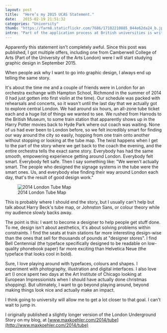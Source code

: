 ```yaml
---
layout: post
title:  "Here’s my 2015 UCAS Statement."
date:   2015-02-19 21:51:32
categories: "University"
thumb: "https://farm8.staticflickr.com/7686/17102210885_044e62da24_b.jpg"
intro: "Part of the application process at British universities is writing a statement where you explain why you’ve choosen your particular courses. Here’s mine."
---
```


<p class='full note'>
	Apparently this statement isn't completely awful. Since this post was published, I got multiple offers, including one from Camberwell College of Arts (Part of the University of the Arts London) were I will start studying graphic design in September 2015.
</p>

When people ask why I want to go into graphic design, I always end up telling the same story.

It's about the time me and a couple of friends were in London for an orchestra exchange with Hampton School, Richmond in the summer of 2014 (I had just gotten into first violin at the time). Our schedule was packed with rehearsals and concerts, so it wasn't until the last day that we actually got to explore central London. We had around six hours, an all-zone tube ticket each and a huge list of things we wanted to see.
We rushed from Harrods to the British Museum, to some train station that apparently shows up in the Harry Potter movies back to Hyde Park where out coach was waiting. None of us had ever been to London before, so we felt incredibly smart for finding our way around the city so easily, hopping from one train onto another without stopping or looking at the tube map.
The twist happens when I get to the part of the story where we get back to the coach the evening, and the entire orchestra tells the exact same story. Everybody has had the same smooth, empowering experience getting around London. Everybody felt smart. Everybody felt safe. Then I say something like: "We weren't actually smart. The people who designed the signage systems in the tube were the smart ones. Us, and everybody else finding their way around London each day, that's the result of good design work."

<figure class='full'>
	<img src="https://farm8.staticflickr.com/7686/17102210885_044e62da24_b.jpg" alt="2014 London Tube Map"/>
	<figcaption>2014 London Tube Map</figcaption>
</figure>

This is probably where I should end the story, but I usually can't help but talk about Harry Beck's tube map, or Johnston Sans, or colour theory while my audience slowly backs away.

The point is this: I want to become a designer to help people get stuff done. To me, design isn't about aesthetics, it's about solving problems within constraints. I find the seats at train stations far more interesting design-wise than the ones that sell for thousands of pounds at "designer stores". I find Bell Centennial (the typeface specifically designed to be readable on low-quality phonebook paper) far more exciting than Helvetica Neue (the typeface that looks cool in bold).

Sure, I love playing around with typefaces, colours and shapes. I experiment with photography, illustration and digital interfaces. I also love art (I once spent two days at the Art Institute of Chicago looking at European Impressionists when I should have actually done christmas shopping). But ultimately, I want to go beyond playing around, beyond making things look nice and actually make an impact.

I think going to university will allow me to get a lot closer to that goal. I can't wait to jump in.

I originally published a slightly longer version of the London Underground Story on my blog, at [www.maxkoehler.com/2014/tube](http://www.maxkoehler.com/2014/tube)
